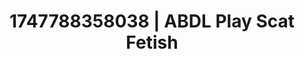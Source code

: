 ---
categories:
- Vocal tease
- Erotic AI content
- Flushed skin
- Artistic nudes
- Giantess fetish
image: /assets/images/1747788358038.jpg
layout: post
seo:
  description: Featured content with sensual Scat Fetish, ABDL Play. HD images available.
  keywords: Scat Fetish, ABDL Play
  og_image: /assets/images/1747788358038.jpg
  schema_type: VisualArtwork
tags:
- ABDL Play
- '#1747788358038'
- Scat Fetish
title: 1747788358038 | ABDL Play Scat Fetish
---